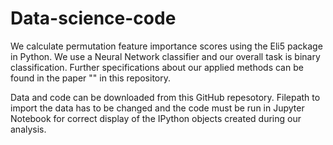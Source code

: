 # Data-science-code
We calculate permutation feature importance scores using the Eli5 package in Python. We use a Neural Network classifier and our overall task is binary classification.
Further specifications about our applied methods can be found in the paper "" in this repository.

Data and code can be downloaded from this GitHub repesotory. Filepath to import the data has to be changed and the code must be run in Jupyter Notebook for correct display of the IPython objects created during our analysis.
